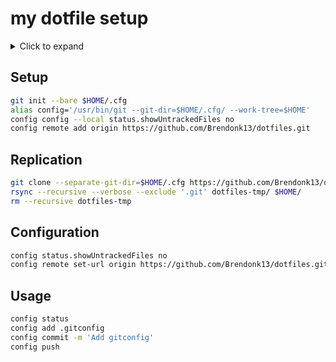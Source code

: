 # my dotfile setup
<details><summary>Click to expand</summary>
<p>
From https://www.atlassian.com/git/tutorials/dotfiles
Kind of messy but also kind of well documented as well as being kind of cross-platform for windows and linux (Manjaro) given file structure is the same.
</p>
</details>

## Setup
```sh
git init --bare $HOME/.cfg
alias config='/usr/bin/git --git-dir=$HOME/.cfg/ --work-tree=$HOME'
config config --local status.showUntrackedFiles no
config remote add origin https://github.com/Brendonk13/dotfiles.git
```

## Replication
```sh
git clone --separate-git-dir=$HOME/.cfg https://github.com/Brendonk13/dotfiles.git dotfiles-tmp
rsync --recursive --verbose --exclude '.git' dotfiles-tmp/ $HOME/
rm --recursive dotfiles-tmp
```

## Configuration
```sh
config status.showUntrackedFiles no
config remote set-url origin https://github.com/Brendonk13/dotfiles.git
```

## Usage
```sh
config status
config add .gitconfig
config commit -m 'Add gitconfig'
config push
```
